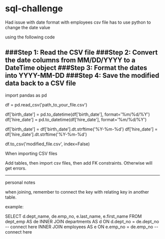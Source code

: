 # sql-challenge



Had issue with date format with employees csv file has to use python to change the date value

using the following code

###Step 1: Read the CSV file
###Step 2: Convert the date columns from MM/DD/YYYY to a DateTime object
###Step 3: Format the dates into YYYY-MM-DD
###Step 4: Save the modified data back to a CSV file
------------------------------------

import pandas as pd

df = pd.read_csv('path_to_your_file.csv')

df['birth_date'] = pd.to_datetime(df['birth_date'], format='%m/%d/%Y')
df['hire_date'] = pd.to_datetime(df['hire_date'], format='%m/%d/%Y')

df['birth_date'] = df['birth_date'].dt.strftime('%Y-%m-%d')
df['hire_date'] = df['hire_date'].dt.strftime('%Y-%m-%d')

df.to_csv('modified_file.csv', index=False)



When importing CSV files

Add tables, then import csv files, then add FK constraints.
Otherwise will get errors.

-------------

personal notes

when joining, remember to connect the key with relating key in another table.

example:

SELECT d.dept_name, de.emp_no, e.last_name, e.first_name
FROM dept_emp AS de
INNER JOIN departments AS d ON d.dept_no = de.dept_no -- connect here
INNER JOIN employees AS e ON e.emp_no = de.emp_no -- connect here


